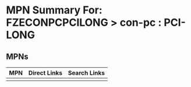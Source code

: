 



# MPN Summary For: FZECONPCPCILONG > con-pc : PCI-LONG

## MPNs
  

|MPN|Direct Links|Search Links|
| :--- | :--- | :--- |
||||
